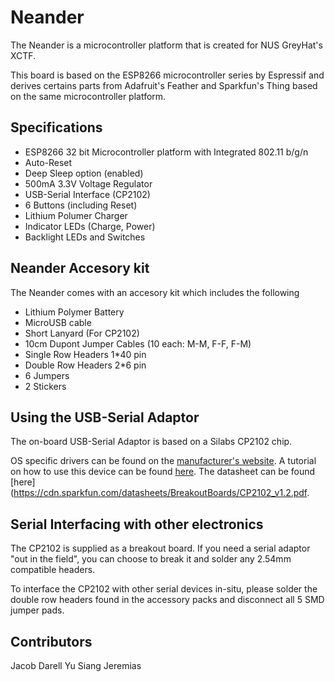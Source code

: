 # Neander



The Neander is a microcontroller platform that is created for NUS GreyHat's XCTF.

This board is based on the ESP8266 microcontroller series by Espressif and derives certains parts from Adafruit's Feather and Sparkfun's Thing based on the same microcontroller platform.

## Specifications

- ESP8266 32 bit Microcontroller platform with Integrated 802.11 b/g/n
- Auto-Reset
- Deep Sleep option (enabled)
- 500mA 3.3V Voltage Regulator
- USB-Serial Interface (CP2102)
- 6 Buttons (including Reset)
- Lithium Polumer Charger
- Indicator LEDs (Charge, Power)
- Backlight LEDs and Switches

## Neander Accesory kit

The Neander comes with an accesory kit which includes the following

- Lithium Polymer Battery
- MicroUSB cable
- Short Lanyard (For CP2102)
- 10cm Dupont Jumper Cables (10 each: M-M, F-F, F-M)
- Single Row Headers 1*40 pin
- Double Row Headers 2*6 pin
- 6 Jumpers
- 2 Stickers

## Using the USB-Serial Adaptor

The on-board USB-Serial Adaptor is based on a Silabs CP2102 chip.

OS specific drivers can be found on the [manufacturer's website](http://www.silabs.com/products/mcu/Pages/USBtoUARTBridgeVCPDrivers.aspx). A tutorial on how to use this device can be found [here](https://learn.sparkfun.com/tutorials/cp2102-usb-to-serial-converter-hook-up-guide). The datasheet can be found [here](https://cdn.sparkfun.com/datasheets/BreakoutBoards/CP2102_v1.2.pdf.

## Serial Interfacing with other electronics

The CP2102 is supplied as a breakout board. If you need a serial adaptor "out in the field", you can choose to break it and solder any 2.54mm compatible headers.

To interface the CP2102 with other serial devices in-situ, please solder the double row headers found in the accessory packs and disconnect all 5 SMD jumper pads.

## Contributors

Jacob
Darell
Yu Siang
Jeremias